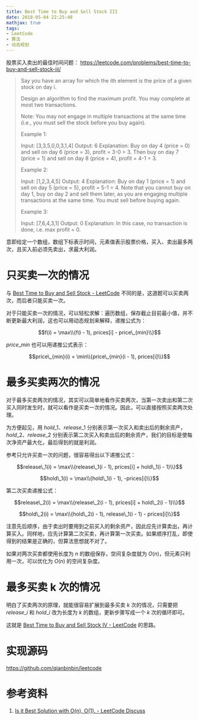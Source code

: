 ```yaml
---
title: Best Time to Buy and Sell Stock III
date: 2018-05-04 22:25:48
mathjax: true
tags:
- LeetCode
- 算法
- 动态规划
---
```


股票买入卖出的最佳时间问题：
<https://leetcode.com/problems/best-time-to-buy-and-sell-stock-iii/>

> Say you have an array for which the ith element is the price of a given stock on day i.
> 
> Design an algorithm to find the maximum profit. You may complete at most two transactions.
> 
> Note: You may not engage in multiple transactions at the same time (i.e., you must sell the stock before you buy again).
> 
> Example 1:
> 
> Input: [3,3,5,0,0,3,1,4]
> Output: 6
> Explanation: Buy on day 4 (price = 0) and sell on day 6 (price = 3), profit = 3-0 = 3.
>              Then buy on day 7 (price = 1) and sell on day 8 (price = 4), profit = 4-1 = 3.
> 
> Example 2:
> 
> Input: [1,2,3,4,5]
> Output: 4
> Explanation: Buy on day 1 (price = 1) and sell on day 5 (price = 5), profit = 5-1 = 4.
>              Note that you cannot buy on day 1, buy on day 2 and sell them later, as you are
>              engaging multiple transactions at the same time. You must sell before buying again.
> 
> Example 3:
> 
> Input: [7,6,4,3,1]
> Output: 0
> Explanation: In this case, no transaction is done, i.e. max profit = 0.

意即给定一个数组，数组下标表示时间，元素值表示股票价格，买入、卖出最多两次，且买入前必须先卖出，求最大利润。

<!-- more -->

# 只买卖一次的情况

与 [Best Time to Buy and Sell Stock - LeetCode](https://leetcode.com/problems/best-time-to-buy-and-sell-stock/description/) 不同的是，这道题可以买卖两次，而后者只能买卖一次。

对于只能买卖一次的情况，可以轻松求解：遍历数组，保存截止目前最小值，并不断更新最大利润，这也可以用动态规划来解释，递推公式为：

$$f(i) = \max\\{f(i - 1), prices[i] - price\_{min}\\}$$

$price\_{min}$ 也可以用递推公式表示：

$$price\_{min}(i) = \min\\{price\_{min}(i - 1), prices[i]\\}$$

# 最多买卖两次的情况

对于最多买卖两次的情况，其实可以简单地看作买卖两次，当第一次卖出和第二次买入同时发生时，就可以看作是买卖一次的情况。因此，可以直接按照买卖两次处理。

为方便起见，用 $hold\_1$、$release\_1$ 分别表示第一次买入和卖出后的剩余资产，$hold\_2$、$release\_2$ 分别表示第二次买入和卖出后的剩余资产，我们的目标是使每次净资产最大化，最后得到的就是利润。

参考只允许买卖一次的问题，很容易得出以下递推公式：

$$release\_1(i) = \max\\{release\_1(i - 1), prices[i] + hold\_1(i - 1)\\}$$

$$hold\_1(i) = \max\\{hold\_1(i - 1), -prices[i]\\}$$

第二次买卖递推公式：

$$release\_2(i) = \max\\{release\_2(i - 1), prices[i] + hold\_2(i - 1)\\}$$

$$hold\_2(i) = \max\\{hold\_2(i - 1), release\_1(i - 1) - prices[i]\\}$$

注意先后顺序，由于卖出时要用到之前买入的剩余资产，因此应先计算卖出，再计算买入。同样地，应先计算第二次买卖，再计算第一次买卖。如果顺序打乱，即使得到的结果是正确的，但算法思想就不对了。

如果对两次买卖都使用长度为 $n$ 的数组保存，空间复杂度就为 $O(n)$，但元素只利用一次，可以优化为 $O(n)$ 的空间复杂度。

# 最多买卖 k 次的情况

明白了买卖两次的原理，就能很容易扩展到最多买卖 $k$ 次的情况，只需要把 $release\_i$ 和 $hold\_i$ 改为长度为 $k$ 的数组，更新步骤写成一个 $k$ 次的循环即可。

这就是 [Best Time to Buy and Sell Stock IV - LeetCode](https://leetcode.com/problems/best-time-to-buy-and-sell-stock-iv/description/) 的思路。

# 实现源码

<https://github.com/qianbinbin/leetcode>

# 参考资料

1. [Is it Best Solution with O(n), O(1). - LeetCode Discuss](https://leetcode.com/problems/best-time-to-buy-and-sell-stock-iii/discuss/39611/Is-it-Best-Solution-with-O%28n%29-O%281%29.)
